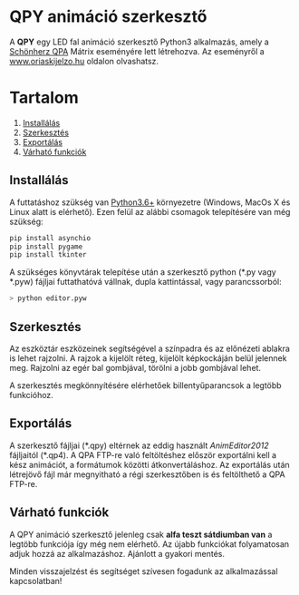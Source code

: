 # QPY animáció szerkesztő
A **QPY** egy LED fal animáció szerkesztő Python3 alkalmazás, amely a [Schönherz QPA](https://hu.wikipedia.org/wiki/Sch%C3%B6nherz_Qpa) Mátrix eseményére lett létrehozva. Az eseményről a www.oriaskijelzo.hu oldalon olvashatsz. 

# Tartalom

1. [Installálás](#installálás)
2. [Szerkesztés](#szerkesztés)
3. [Exportálás](#exportálás)
4. [Várható funkciók](#várható-funkciók)
	
## Installálás
A futtatáshoz szükség van [Python3.6+](https://www.python.org/downloads/) környezetre (Windows, MacOs X és Linux alatt is elérhető). Ezen felül az alábbi csomagok telepítésére van még szükség:
```python
pip install asynchio
pip install pygame
pip install tkinter
```
A szükséges könyvtárak telepítése után a szerkesztő python (\*.py vagy \*.pyw) fájljai futtathatóvá vállnak, dupla kattintással, vagy parancssorból:
```python
> python editor.pyw
```

## Szerkesztés
Az eszköztár eszközeinek segítségével a színpadra és az előnézeti ablakra is lehet rajzolni. A rajzok a kijelölt réteg, kijelölt képkockáján belül jelennek meg. Rajzolni az egér bal gombjával, törölni a jobb gombjával lehet. 

A szerkesztés megkönnyítésére elérhetőek billentyűparancsok a legtöbb funkcióhoz. 

## Exportálás
A szerkesztő fájljai (\*.qpy) eltérnek az eddig használt *AnimEditor2012* fájljaitól (\*.qp4). A QPA FTP-re való feltöltéshez először exportálni kell a kész animációt, a formátumok közötti átkonvertáláshoz. Az exportálás után létrejövő fájl már megnyitható a régi szerkesztőben is és feltölthető a QPA FTP-re. 

## Várható funkciók
A QPY animáció szerkesztő jelenleg csak **alfa teszt sátdiumban van** a legtöbb funkciója így még nem elérhető. Az újabb funkciókat folyamatosan adjuk hozzá az alkalmazáshoz. Ajánlott a gyakori mentés. 

Minden visszajelzést és segítséget szívesen fogadunk az alkalmazással kapcsolatban!
